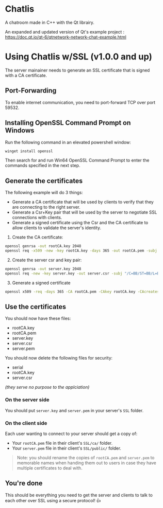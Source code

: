 # Chatlis

A chatroom made in C++ with the Qt librairy.

An expanded and updated version of Qt's example project : https://doc.qt.io/qt-6/qtnetwork-network-chat-example.html

# Using Chatlis w/SSL (v1.0.0 and up)

The server mainainer needs to generate an SSL certificate that is signed with a CA certificate. 

## Port-Forwarding

To enable internet communication, you need to port-forward TCP over port 59532.

## Installing OpenSSL Command Prompt on Windows

Run the following command in an elevated powershell window:

```sh
winget install openssl
```

Then search for and run Win64 OpenSSL Command Prompt to enter the commands specified in the next step.

## Generate the certificates

The following example will do 3 things:

- Generate a CA certificate that will be used by clients to verify that they are connecting to the right server.
- Generate a Csr+Key pair that will be used by the server to negotiate SSL connections with clients.
- Generate a signed certificate using the Csr and the CA certificate to allow clients to validate the server's identity.

1. Create the CA certificate:

```sh
openssl genrsa -out rootCA.key 2048
openssl req -x509 -new -key rootCA.key -days 365 -out rootCA.pem -subj "/C=AA/ST=AA/L=AA/O=AA Ltd/OU=AA/CN=AA/emailAddress=aa@aa.com"
```

2. Create the server csr and key pair:

```sh
openssl genrsa -out server.key 2048
openssl req -new -key server.key -out server.csr -subj "/C=BB/ST=BB/L=BB/O=BB Ltd/OU=BB/CN=BB/emailAddress=bb@bb.com"
```

3. Generate a signed certificate

```sh
openssl x509 -req -days 365 -CA rootCA.pem -CAkey rootCA.key -CAcreateserial -CAserial serial -in server.csr -out server.pem
```

## Use the certificates

You should now have these files:

- rootCA.key
- rootCA.pem
- server.key
- server.csr
- server.pem

You should now delete the following files for security:
- serial
- rootCA.key
- server.csr

*(they serve no purpose to the applciation)*

### On the server side

You should put `server.key` and `server.pem` in your server's `SSL` folder.

### On the client side

Each user wanting to connect to your server should get a copy of:

- Your `rootCA.pem` file in their client's `SSL/ca/` folder.
- Your `server.pem` file in their client's `SSL/public/` folder.

> Note: you should rename the copies of `rootCA.pem` and `server.pem` to memorable names when handing them out to users in case they have multiple certificates to deal with.

## You're done
This should be everything you need to get the server and clients to talk to each other over SSL using a secure protocol! 👍